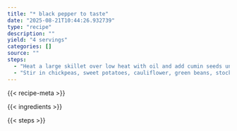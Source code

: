 ```yaml
---
title: "* black pepper to taste"
date: "2025-08-21T10:44:26.932739"
type: "recipe"
description: ""
yield: "4 servings"
categories: []
source: ""
steps:
  - "Heat a large skillet over low heat with oil and add cumin seeds until sizzling. Add ginger and garlic, cooking, stirring for 1 minute; do not brown. Stir in curry powder and cook for 1 minute."
  - "Stir in chickpeas, sweet potatoes, cauliflower, green beans, stock or broth, salt and pepper. Cover and cook over medium heat until vegetables are tender, about 10 minutes. In a small bowl, stir together yogurt and flour. Then stir in jalapeno pepper, and add mixture to the vegetables. Cook, stirring, over low heat until thickened and heated through; do not boil. Serve the vegetables with nuts and coconut as garnishes."
---
```


{{< recipe-meta >}}

{{< ingredients >}}

{{< steps >}}
